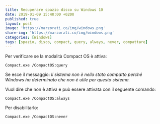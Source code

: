 ```yaml
---
title: Recuperare spazio disco su Windows 10
date: 2019-01-09 15:40:00 +0200
published: true
layout: post
image: 'https://marzorati.co/img/windows.png'
share-img: 'https://marzorati.co/img/windows.png'
categories: [Windows]
tags: [spazio, disco, compact, query, always, never, compattare]
---
```

Per verificare se la modalità Compact OS è attiva:   

	Compact.exe /CompactOS:query
	
Se esce il messaggio: *Il sistema non è nello stato compatto perché Windows ha determinato che non è utile per questo sistema.*   

Vuol dire che non è attiva e può essere attivata con il seguente comando:
	
	Compact.exe /CompactOS:always

Per disabilitarlo:   
	
	Compact.exe /CompactOS:never